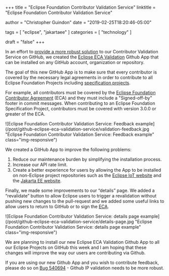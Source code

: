 +++
title =  "Eclipse Foundation Contributor Validation Service"
linktitle = "Eclipse Foundation Contributor Validation Service"

author = "Christopher Guindon"
date = "2019-02-25T18:20:46-05:00"

tags = [
    "eclipse",
    "jakartaee"
]
categories = [
    "technology"
]

draft = "false"
+++

In an effort to [provide a more robust solution](https://bugs.eclipse.org/bugs/show_bug.cgi?id=540694) to our Contributor Validation Service on GitHub, we created the [Eclipse ECA Validation](https://github.com/apps/eclipse-eca-validation) Github App that can be installed on any GitHub account, organization or repository.

The goal of this new GitHub App is to make sure that every contributor is covered by the necessary legal agreements in order to contribute to all Eclipse Foundation Projects including [specification projects](https://www.eclipse.org/projects/efsp/#efsp-projects).

For example, all contributors must be covered by the [Eclipse Foundation Contributor Agreement](https://www.eclipse.org/legal/ECA.php) (ECA) and they must include a "Signed-off-by" footer in commit messages. When contributing to an Eclipse Foundation Specification Project, contributors must be covered with version 3.0.0 or greater of the ECA.

![Eclipse Foundation Contributor Validation Service: Feedback example](/post/github-eclipse-eca-validation-service/validation-feedback.jpg "Eclipse Foundation Contributor Validation Service: Feedback example" class="img-responsive")

We created a GitHub App to improve the following problems:

1. Reduce our maintenance burden by simplifying the installation process.
2. Increase our API rate limit.
3. Create a better experience for users by allowing the App to be installed on non-Eclipse project repositories such as the [Eclipse IoT website](https://github.com/EclipseFdn/iot.eclipse.org) and the [Jakarta EE website](https://github.com/jakartaee/jakartaee.github.io).

Finally, we made some improvements to our “details” page. We added a “revalidate” button to allow Eclipse users to trigger a revalidation without pushing new changes to the pull-request and we added some useful links to allow users to return to GitHub or to sign the [ECA](https://accounts.eclipse.org/user/eca).

![Eclipse Foundation Contributor Validation Service: details page example](/post/github-eclipse-eca-validation-service/details-page.jpg "Eclipse Foundation Contributor Validation Service: details page example" class="img-responsive")

We are planning to install our new Eclipse ECA Validation Github App to all our Eclipse Projects on GitHub this week and I am hoping that these changes will improve the way our users are contributing via Github. 

If you are using our new Github App and you wish to contribute feedback, please do so on [Bug 540694](https://bugs.eclipse.org/bugs/show_bug.cgi?id=540694) - Github IP validation needs to be more robust. 
